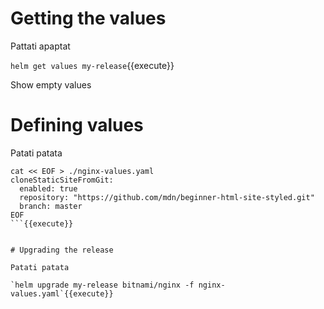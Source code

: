 # Getting the values

Pattati apaptat

`helm get values my-release`{{execute}}

Show empty values

# Defining values

Patati patata

```
cat << EOF > ./nginx-values.yaml
cloneStaticSiteFromGit:
  enabled: true
  repository: "https://github.com/mdn/beginner-html-site-styled.git"
  branch: master
EOF
```{{execute}}


# Upgrading the release

Patati patata

`helm upgrade my-release bitnami/nginx -f nginx-values.yaml`{{execute}}



